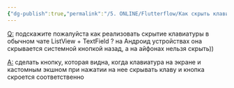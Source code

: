 ```yaml
---
{"dg-publish":true,"permalink":"/5. ONLINE/Flutterflow/Как скрыть клавиатуру на iphone/","created":"2025-01-09T12:36:20.988-03:00","updated":"2025-01-09T12:37:28.393-03:00"}
---
```


[Q:](https://t.me/flutterflow_rus/12427/47916) подскажите пожалуйста как реализовать скрытие клавиатуры в обычном чате ListView + TextField ? 
на Андроид устройствах она скрывается системной кнопкой назад, а на айфонах нельзя скрыть))

[A:](@antonperviy) сделать кнопку, которая видна, когда клавиатура на экране и кастомным экшном при нажатии на нее скрывать клаву и кнопка скроется соответственно